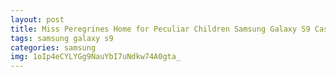 ```yaml
---
layout: post
title: Miss Peregrines Home for Peculiar Children Samsung Galaxy S9 Case
tags: samsung galaxy s9
categories: samsung
img: 1oIp4eCYLYGg9NauYbI7uNdkw74A0gta_
---
```

